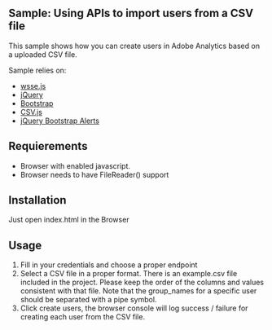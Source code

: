 ## Sample: Using APIs to import users from a CSV file

This sample shows how you can create users in Adobe Analytics based on a uploaded CSV file.

Sample relies on:

* [wsse.js](https://github.com/vrruiz/wsse-js)
* [jQuery](https://jquery.com/)
* [Bootstrap](http://getbootstrap.com/)
* [CSV.js](https://github.com/okfn/csv.js/)
* [jQuery Bootstrap Alerts](http://eltimn.github.io/jquery-bs-alerts/)

## Requierements 
* Browser with enabled javascript.
* Browser needs to have FileReader() support

## Installation
Just open index.html in the Browser


## Usage 
1. Fill in your credentials and choose a proper endpoint 
2. Select a CSV file in a proper format. There is an example.csv file included in the project. Please keep the order of the columns and values consistent with that file.
Note that the group_names for a specific user should be separated with a pipe symbol.
3. Click create users, the browser console will log success / failure for creating each user from the CSV file.
